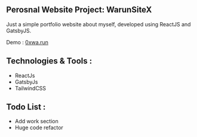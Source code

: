 ## Perosnal Website Project: WarunSiteX

Just a simple portfolio website about myself, developed using ReactJS and GatsbyJS.

Demo : [0xwa.run](https://0xwa.run)

## Technologies & Tools :

- ReactJs
- GatsbyJs
- TailwindCSS

## Todo List :

- Add work section
- Huge code refactor
